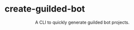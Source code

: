 # create-guilded-bot
<div align="center">A CLI to quickly generate guilded bot projects.</div>
<p align="center">
